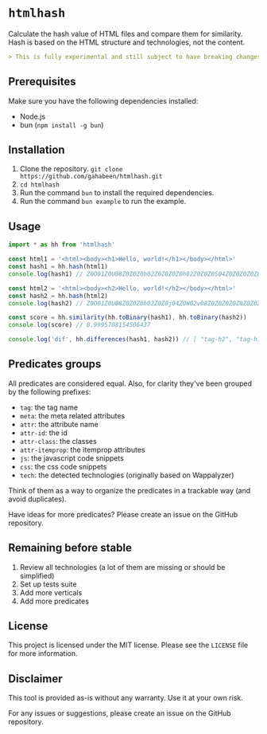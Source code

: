 # `htmlhash`

Calculate the hash value of HTML files and compare them for similarity.
Hash is based on the HTML structure and technologies, not the content.

```md
> This is fully experimental and still subject to have breaking changes until stable release.
```

## Prerequisites

Make sure you have the following dependencies installed:

-   Node.js
-   bun (`npm install -g bun`)

## Installation

1. Clone the repository. `git clone https://github.com/gahabeen/htmlhash.git`
2. `cd htmlhash`
3. Run the command `bun` to install the required dependencies.
4. Run the command `bun example` to run the example.

## Usage

```ts
import * as hh from 'htmlhash'

const html1 = '<html><body><h1>Hello, world!</h1></body></html>'
const hash1 = hh.hash(html1)
console.log(hash1) // Z0O01Z0U08Z0Z0Z0h02Z0Z0Z0Z0h02Z0Z0Z0S04Z0Z0Z0Z0Z0Z0Z0Z0Z0Z0Z0Z0Z0J0

const html2 = '<html><body><h2>Hello, world!</h2></body></html>'
const hash2 = hh.hash(html2)
console.log(hash2) // Z0O01Z0U08Z0Z0Z0h02Z0Z0j04Z0W02v08Z0Z0Z0Z0Z0Z0Z0Z0Z0Z0Z0Z0Z0Z0Z0Z0Z00

const score = hh.similarity(hh.toBinary(hash1), hh.toBinary(hash2))
console.log(score) // 0.9995708154506437

console.log('dif', hh.differences(hash1, hash2)) // [ "tag-h2", "tag-h1" ]
```

## Predicates groups

All predicates are considered equal. Also, for clarity they've been grouped by the following prefixes:

-   `tag`: the tag name
-   `meta`: the meta related attributes
-   `attr`: the attribute name
-   `attr-id`: the id
-   `attr-class`: the classes
-   `attr-itemprop`: the itemprop attributes
-   `js`: the javascript code snippets
-   `css`: the css code snippets
-   `tech`: the detected technologies (originally based on Wappalyzer)

Think of them as a way to organize the predicates in a trackable way (and avoid duplicates).

Have ideas for more predicates? Please create an issue on the GitHub repository.

## Remaining before stable

1. Review all technologies (a lot of them are missing or should be simplified)
2. Set up tests suite
3. Add more verticals
4. Add more predicates

## License

This project is licensed under the MIT license. Please see the `LICENSE` file for more information.

## Disclaimer

This tool is provided as-is without any warranty. Use it at your own risk.

For any issues or suggestions, please create an issue on the GitHub repository.

